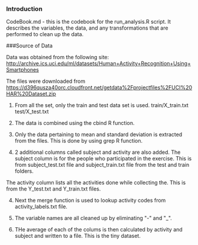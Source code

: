 ### Introduction

CodeBook.md - this is the codebook for the run_analysis.R script.
It describes the variables, the data, and any transformations that are performed to clean up the data.

###Source of Data

Data was obtained from the following site:
http://archive.ics.uci.edu/ml/datasets/Human+Activity+Recognition+Using+Smartphones

The files were downloaded from 
https://d396qusza40orc.cloudfront.net/getdata%2Fprojectfiles%2FUCI%20HAR%20Dataset.zip 


1. From all the set, only the train and test data set is used. 
train/X_train.txt
test/X_test.txt

2. The data is  combined using the cbind R function.

3. Only the data pertaining to mean and standard deviation is extracted from the files.
This is done by using grep R function.

3. 2 additional columns called subject and activity are also added.
The subject column is for the people who participated in the exercise. 
This is from subject_test.txt file and subject_train.txt file from the test and train folders.

The activity column lists all the activities done while collecting the. This is from the Y_test.txt
and Y_train.txt files. 

4. Next the merge function is used to lookup activity codes from activity_labels.txt file.

5. The variable names are all cleaned up by eliminating "-" and "_".

6. THe average of each of the colums is then calculated by activity and subject and written to a file. This is the tiny dataset.



